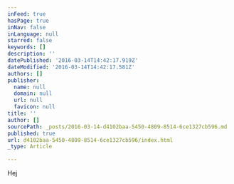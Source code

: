 ```yaml
---
inFeed: true
hasPage: true
inNav: false
inLanguage: null
starred: false
keywords: []
description: ''
datePublished: '2016-03-14T14:42:17.919Z'
dateModified: '2016-03-14T14:42:17.581Z'
authors: []
publisher:
  name: null
  domain: null
  url: null
  favicon: null
title: ''
author: []
sourcePath: _posts/2016-03-14-d4102baa-5450-4809-8514-6ce1327cb596.md
published: true
url: d4102baa-5450-4809-8514-6ce1327cb596/index.html
_type: Article

---
```

Hej